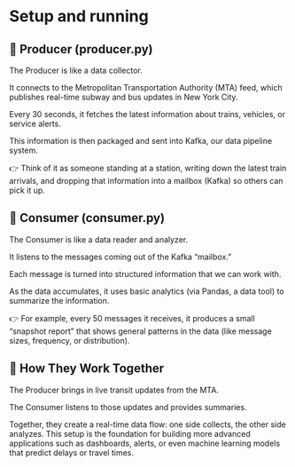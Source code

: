 # Setup and running

## 📌 Producer (producer.py)

The Producer is like a data collector.

It connects to the Metropolitan Transportation Authority (MTA) feed, which publishes real-time subway and bus updates in New York City.

Every 30 seconds, it fetches the latest information about trains, vehicles, or service alerts.

This information is then packaged and sent into Kafka, our data pipeline system.

👉 Think of it as someone standing at a station, writing down the latest train arrivals, and dropping that information into a mailbox (Kafka) so others can pick it up.


## 📌 Consumer (consumer.py)

The Consumer is like a data reader and analyzer.

It listens to the messages coming out of the Kafka “mailbox.”

Each message is turned into structured information that we can work with.

As the data accumulates, it uses basic analytics (via Pandas, a data tool) to summarize the information.

👉 For example, every 50 messages it receives, it produces a small “snapshot report” that shows general patterns in the data (like message sizes, frequency, or distribution).


## 🚂 How They Work Together

The Producer brings in live transit updates from the MTA.

The Consumer listens to those updates and provides summaries.

Together, they create a real-time data flow: one side collects, the other side analyzes. This setup is the foundation for building more advanced applications such as dashboards, alerts, or even machine learning models that predict delays or travel times.

